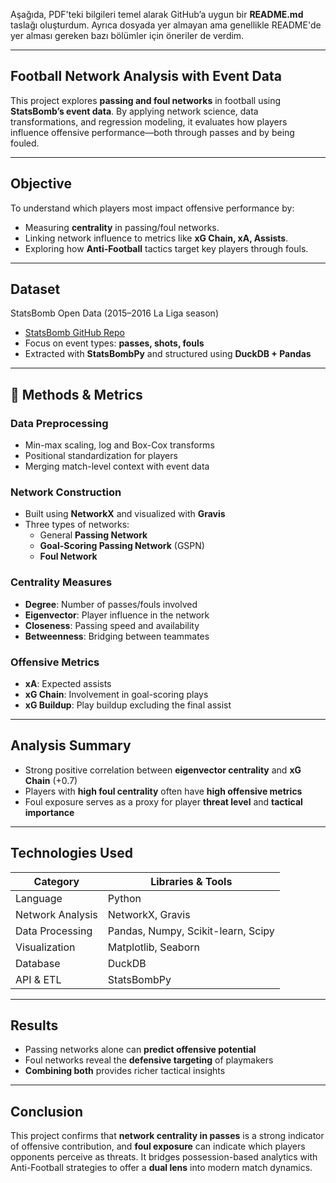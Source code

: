 Aşağıda, PDF'teki bilgileri temel alarak GitHub’a uygun bir **README.md** taslağı oluşturdum. Ayrıca dosyada yer almayan ama genellikle README'de yer alması gereken bazı bölümler için öneriler de verdim.

---

## Football Network Analysis with Event Data

This project explores **passing and foul networks** in football using **StatsBomb’s event data**. By applying network science, data transformations, and regression modeling, it evaluates how players influence offensive performance—both through passes and by being fouled.

---

## Objective

To understand which players most impact offensive performance by:

- Measuring **centrality** in passing/foul networks.
- Linking network influence to metrics like **xG Chain, xA, Assists**.
- Exploring how **Anti-Football** tactics target key players through fouls.

---

## Dataset

StatsBomb Open Data (2015–2016 La Liga season)

- [StatsBomb GitHub Repo](https://github.com/statsbomb/open-data)
- Focus on event types: **passes, shots, fouls**
- Extracted with **StatsBombPy** and structured using **DuckDB + Pandas**

---

## 🔧 Methods & Metrics

### Data Preprocessing
- Min-max scaling, log and Box-Cox transforms
- Positional standardization for players
- Merging match-level context with event data

### Network Construction
- Built using **NetworkX** and visualized with **Gravis**
- Three types of networks:
  - General **Passing Network**
  - **Goal-Scoring Passing Network** (GSPN)
  - **Foul Network**

### Centrality Measures
- **Degree**: Number of passes/fouls involved
- **Eigenvector**: Player influence in the network
- **Closeness**: Passing speed and availability
- **Betweenness**: Bridging between teammates

### Offensive Metrics
- **xA**: Expected assists
- **xG Chain**: Involvement in goal-scoring plays
- **xG Buildup**: Play buildup excluding the final assist

---

## Analysis Summary

- Strong positive correlation between **eigenvector centrality** and **xG Chain** (+0.7)
- Players with **high foul centrality** often have **high offensive metrics**
- Foul exposure serves as a proxy for player **threat level** and **tactical importance**

---

## Technologies Used

| Category         | Libraries & Tools                         |
|------------------|-------------------------------------------|
| Language         | Python                                    |
| Network Analysis | NetworkX, Gravis                          |
| Data Processing  | Pandas, Numpy, Scikit-learn, Scipy        |
| Visualization    | Matplotlib, Seaborn                       |
| Database         | DuckDB                                    |
| API & ETL        | StatsBombPy                               |

---

## Results

- Passing networks alone can **predict offensive potential**
- Foul networks reveal the **defensive targeting** of playmakers
- **Combining both** provides richer tactical insights

---

## Conclusion

This project confirms that **network centrality in passes** is a strong indicator of offensive contribution, and **foul exposure** can indicate which players opponents perceive as threats. It bridges possession-based analytics with Anti-Football strategies to offer a **dual lens** into modern match dynamics.
